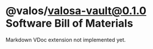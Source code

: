# @valos/valosa-vault@0.1.0 Software Bill of Materials

Markdown VDoc extension not implemented yet.
